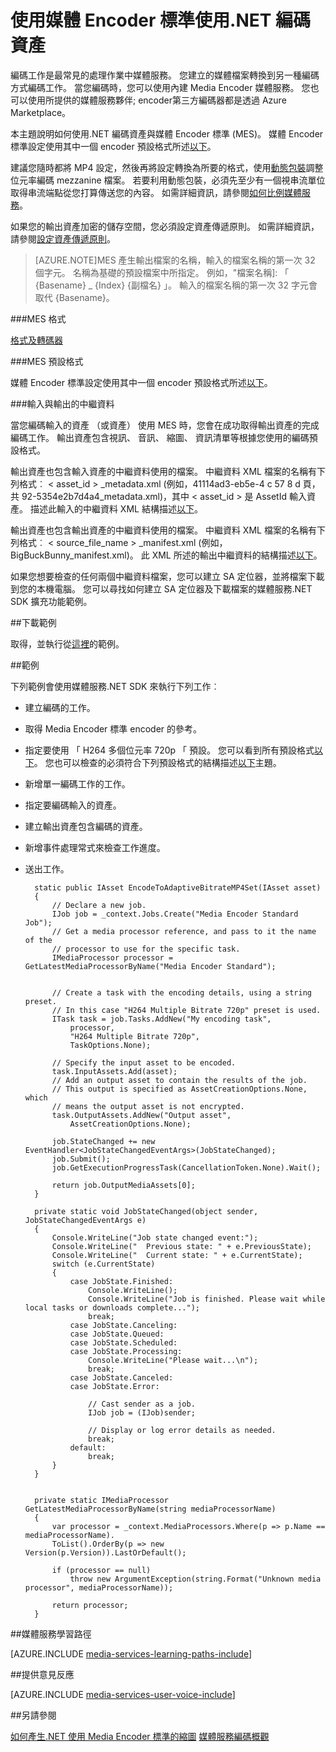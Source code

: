 <properties 
    pageTitle="使用媒體 Encoder 標準使用.NET 編碼資產 |Microsoft Azure" 
    description="本主題說明如何使用.NET 編碼使用 Media Encoder Strandard 資產。" 
    services="media-services" 
    documentationCenter="" 
    authors="juliako" 
    manager="erikre" 
    editor=""/>

<tags 
    ms.service="media-services" 
    ms.workload="media" 
    ms.tgt_pltfrm="na" 
    ms.devlang="na" 
    ms.topic="article" 
    ms.date="09/19/2016"
    ms.author="juliako;anilmur"/>


# <a name="encode-an-asset-with-media-encoder-standard-using-net"></a>使用媒體 Encoder 標準使用.NET 編碼資產

編碼工作是最常見的處理作業中媒體服務。 您建立的媒體檔案轉換到另一種編碼方式編碼工作。 當您編碼時，您可以使用內建 Media Encoder 媒體服務。 您也可以使用所提供的媒體服務夥伴; encoder第三方編碼器都是透過 Azure Marketplace。 

本主題說明如何使用.NET 編碼資產與媒體 Encoder 標準 (MES)。 媒體 Encoder 標準設定使用其中一個 encoder 預設格式所述[以下](http://go.microsoft.com/fwlink/?linkid=618336&clcid=0x409)。

建議您隨時都將 MP4 設定，然後再將設定轉換為所要的格式，使用[動態包裝](media-services-dynamic-packaging-overview.md)調整位元率編碼 mezzanine 檔案。 若要利用動態包裝，必須先至少有一個視串流單位取得串流端點從您打算傳送您的內容。 如需詳細資訊，請參閱[如何比例媒體服務](media-services-portal-manage-streaming-endpoints.md)。

如果您的輸出資產加密的儲存空間，您必須設定資產傳遞原則。 如需詳細資訊，請參閱[設定資產傳遞原則](media-services-dotnet-configure-asset-delivery-policy.md)。

>[AZURE.NOTE]MES 產生輸出檔案的名稱，輸入的檔案名稱的第一次 32 個字元。 名稱為基礎的預設檔案中所指定。 例如，"檔案名稱]: 「 {Basename} _ {Index} {副檔名} 」。 輸入的檔案名稱的第一次 32 字元會取代 {Basename}。

###<a name="mes-formats"></a>MES 格式

[格式及轉碼器](media-services-media-encoder-standard-formats.md)

###<a name="mes-presets"></a>MES 預設格式

媒體 Encoder 標準設定使用其中一個 encoder 預設格式所述[以下](http://go.microsoft.com/fwlink/?linkid=618336&clcid=0x409)。

###<a name="input-and-output-metadata"></a>輸入與輸出的中繼資料

當您編碼輸入的資產 （或資產） 使用 MES 時，您會在成功取得輸出資產的完成編碼工作。 輸出資產包含視訊、 音訊、 縮圖、 資訊清單等根據您使用的編碼預設格式。

輸出資產也包含輸入資產的中繼資料使用的檔案。 中繼資料 XML 檔案的名稱有下列格式︰ < asset_id > _metadata.xml (例如，41114ad3-eb5e-4 c 57 8 d 頁，共 92-5354e2b7d4a4_metadata.xml)，其中 < asset_id > 是 AssetId 輸入資產。 描述此輸入的中繼資料 XML 結構描述[以下](http://msdn.microsoft.com/library/azure/dn783120.aspx)。

輸出資產也包含輸出資產的中繼資料使用的檔案。 中繼資料 XML 檔案的名稱有下列格式︰ < source_file_name > _manifest.xml (例如，BigBuckBunny_manifest.xml)。 此 XML 所述的輸出中繼資料的結構描述[以下](http://msdn.microsoft.com/library/azure/dn783217.aspx)。

如果您想要檢查的任何兩個中繼資料檔案，您可以建立 SA 定位器，並將檔案下載到您的本機電腦。 您可以尋找如何建立 SA 定位器及下載檔案的媒體服務.NET SDK 擴充功能範例。

##<a name="download-sample"></a>下載範例

取得，並執行從[這裡](https://azure.microsoft.com/documentation/samples/media-services-dotnet-on-demand-encoding-with-media-encoder-standard/)的範例。

##<a name="example"></a>範例

下列範例會使用媒體服務.NET SDK 來執行下列工作︰

- 建立編碼的工作。
- 取得 Media Encoder 標準 encoder 的參考。
- 指定要使用 「 H264 多個位元率 720p 「 預設。 您可以看到所有預設格式[以下](http://go.microsoft.com/fwlink/?linkid=618336&clcid=0x409)。 您也可以檢查的必須符合下列預設格式的結構描述[以下](https://msdn.microsoft.com/library/mt269962.aspx)主題。
- 新增單一編碼工作的工作。 
- 指定要編碼輸入的資產。
- 建立輸出資產包含編碼的資產。
- 新增事件處理常式來檢查工作進度。
- 送出工作。
        
        static public IAsset EncodeToAdaptiveBitrateMP4Set(IAsset asset)
        {
            // Declare a new job.
            IJob job = _context.Jobs.Create("Media Encoder Standard Job");
            // Get a media processor reference, and pass to it the name of the 
            // processor to use for the specific task.
            IMediaProcessor processor = GetLatestMediaProcessorByName("Media Encoder Standard");
        

            // Create a task with the encoding details, using a string preset.
            // In this case "H264 Multiple Bitrate 720p" preset is used.
            ITask task = job.Tasks.AddNew("My encoding task",
                processor,
                "H264 Multiple Bitrate 720p",
                TaskOptions.None);
        
            // Specify the input asset to be encoded.
            task.InputAssets.Add(asset);
            // Add an output asset to contain the results of the job. 
            // This output is specified as AssetCreationOptions.None, which 
            // means the output asset is not encrypted. 
            task.OutputAssets.AddNew("Output asset",
                AssetCreationOptions.None);
        
            job.StateChanged += new EventHandler<JobStateChangedEventArgs>(JobStateChanged);
            job.Submit();
            job.GetExecutionProgressTask(CancellationToken.None).Wait();
        
            return job.OutputMediaAssets[0];
        }
        
        private static void JobStateChanged(object sender, JobStateChangedEventArgs e)
        {
            Console.WriteLine("Job state changed event:");
            Console.WriteLine("  Previous state: " + e.PreviousState);
            Console.WriteLine("  Current state: " + e.CurrentState);
            switch (e.CurrentState)
            {
                case JobState.Finished:
                    Console.WriteLine();
                    Console.WriteLine("Job is finished. Please wait while local tasks or downloads complete...");
                    break;
                case JobState.Canceling:
                case JobState.Queued:
                case JobState.Scheduled:
                case JobState.Processing:
                    Console.WriteLine("Please wait...\n");
                    break;
                case JobState.Canceled:
                case JobState.Error:
        
                    // Cast sender as a job.
                    IJob job = (IJob)sender;
        
                    // Display or log error details as needed.
                    break;
                default:
                    break;
            }
        }
        
        
        private static IMediaProcessor GetLatestMediaProcessorByName(string mediaProcessorName)
        {
            var processor = _context.MediaProcessors.Where(p => p.Name == mediaProcessorName).
            ToList().OrderBy(p => new Version(p.Version)).LastOrDefault();
        
            if (processor == null)
                throw new ArgumentException(string.Format("Unknown media processor", mediaProcessorName));
        
            return processor;
        }


##<a name="media-services-learning-paths"></a>媒體服務學習路徑

[AZURE.INCLUDE [media-services-learning-paths-include](../../includes/media-services-learning-paths-include.md)]

##<a name="provide-feedback"></a>提供意見反應

[AZURE.INCLUDE [media-services-user-voice-include](../../includes/media-services-user-voice-include.md)]

##<a name="see-also"></a>另請參閱 

[如何產生.NET 使用 Media Encoder 標準的縮圖](media-services-dotnet-generate-thumbnail-with-mes.md)
[媒體服務編碼概觀](media-services-encode-asset.md)
